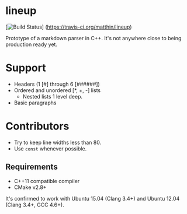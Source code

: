 # lineup
[![Build Status](https://travis-ci.org/matthin/lineup.png?branch=master)]
(https://travis-ci.org/matthin/lineup)

Prototype of a markdown parser in C++. It's not anywhere close to being
production ready yet.

# Support
* Headers (1 [#] through 6 [######])
* Ordered and unordered [*, +, -] lists
  * Nested lists 1 level deep.
* Basic paragraphs

# Contributors
* Try to keep line widths less than 80.
* Use `const` whenever possible.

## Requirements
* C++11 compatible compiler
* CMake v2.8+

It's confirmed to work with Ubuntu 15.04 (Clang 3.4+) and Ubuntu 12.04 (Clang 3.4+, GCC 4.6+).

